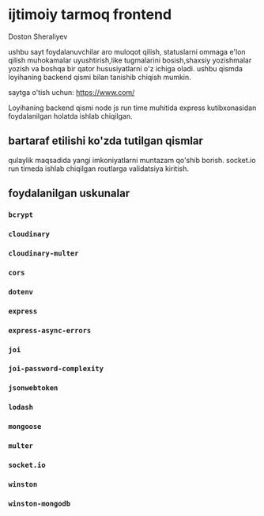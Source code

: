 # ijtimoiy tarmoq frontend 
Doston Sheraliyev

ushbu sayt foydalanuvchilar aro muloqot qilish, statuslarni ommaga e'lon qilish
muhokamalar uyushtirish,like tugmalarini bosish,shaxsiy yozishmalar yozish
va boshqa bir qator hususiyatlarni o'z ichiga oladi.
ushbu qismda loyihaning backend qismi bilan tanishib chiqish mumkin.

saytga o'tish uchun: https://www.com/
 
Loyihaning backend qismi node js run time muhitida express kutibxonasidan foydalanilgan holatda ishlab chiqilgan.

## bartaraf etilishi ko'zda tutilgan qismlar

qulaylik maqsadida yangi imkoniyatlarni muntazam qo'shib borish.
socket.io run timeda ishlab chiqilgan routlarga validatsiya kiritish.

## foydalanilgan uskunalar

### `bcrypt`
### `cloudinary`
### `cloudinary-multer`
### `cors`
### `dotenv`
### `express`
### `express-async-errors`
### `joi`
### `joi-password-complexity`
### `jsonwebtoken`
### `lodash`
### `mongoose`
### `multer`
### `socket.io`
### `winston`
### `winston-mongodb`